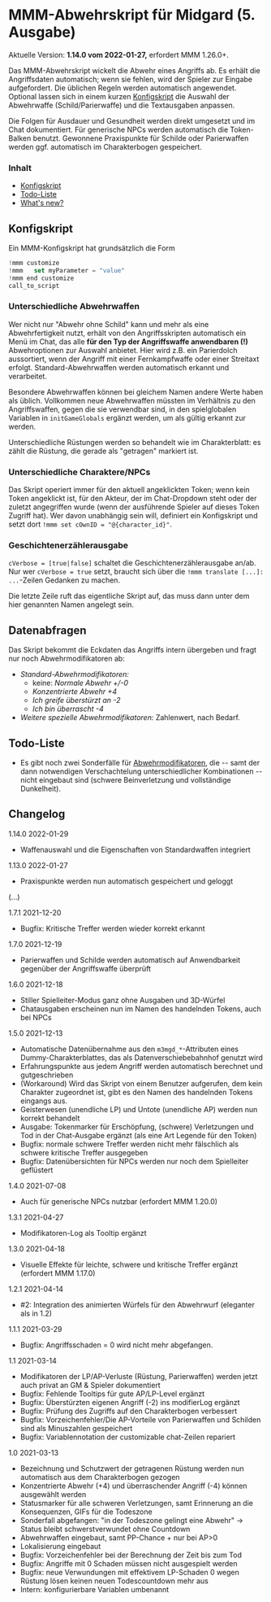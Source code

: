 # MMM-Abwehrskript für Midgard (5. Ausgabe)

Aktuelle Version: **1.14.0 vom 2022-01-27,** erfordert MMM 1.26.0+.

Das MMM-Abwehrskript wickelt die Abwehr eines Angriffs ab. Es erhält die Angriffsdaten automatisch; wenn sie fehlen, wird der Spieler zur Eingabe aufgefordert. Die üblichen Regeln werden automatisch angewendet. Optional lassen sich in einem kurzen [Konfigskript](#konfigskript) die Auswahl der Abwehrwaffe (Schild/Parierwaffe) und die Textausgaben anpassen. 

Die Folgen für Ausdauer und Gesundheit werden direkt umgesetzt und im Chat dokumentiert. Für generische NPCs werden automatisch die Token-Balken benutzt. Gewonnene Praxispunkte für Schilde oder Parierwaffen werden ggf. automatisch im Charakterbogen gespeichert.

### Inhalt

- [Konfigskript](#konfigskript)
- [Todo-Liste](#todo-liste)
- [What's new?](#changelog)


## Konfigskript

Ein MMM-Konfigskript hat grundsätzlich die Form

```javascript
!mmm customize
!mmm   set myParameter = "value"
!mmm end customize
call_to_script
```

### Unterschiedliche Abwehrwaffen

Wer nicht nur "Abwehr ohne Schild" kann und mehr als eine Abwehrfertigkeit nutzt, erhält von den Angriffsskripten automatisch ein Menü im Chat, das alle **für den Typ der Angriffswaffe anwendbaren (!)** Abwehroptionen zur Auswahl anbietet. Hier wird z.B. ein Parierdolch aussortiert, wenn der Angriff mit einer Fernkampfwaffe oder einer Streitaxt erfolgt. Standard-Abwehrwaffen werden automatisch erkannt und verarbeitet.

Besondere Abwehrwaffen können bei gleichem Namen andere Werte haben als üblich. Vollkommen neue Abwehrwaffen müssten im Verhältnis zu den Angriffswaffen, gegen die sie verwendbar sind, in den spielglobalen Variablen in `initGameGlobals` ergänzt werden, um als gültig erkannt zur werden.

Unterschiedliche Rüstungen werden so behandelt wie im Charakterblatt: es zählt die Rüstung, die gerade als "getragen" markiert ist.

### Unterschiedliche Charaktere/NPCs

Das Skript operiert immer für den aktuell angeklickten Token; wenn kein Token angeklickt ist, für den Akteur, der im Chat-Dropdown steht oder der zuletzt angegriffen wurde (wenn der ausführende Spieler auf dieses Token Zugriff hat). Wer davon unabhängig sein will, definiert ein Konfigskript und setzt dort `!mmm set cOwnID = "@{character_id}"`. 

### Geschichtenerzählerausgabe

`cVerbose = [true|false]` schaltet die Geschichtenerzählerausgabe an/ab. Nur wer `cVerbose = true` setzt, braucht sich über die `!mmm translate [...]: ...`-Zeilen Gedanken zu machen.

Die letzte Zeile ruft das eigentliche Skript auf, das muss dann unter dem hier genannten Namen angelegt sein.


## Datenabfragen

Das Skript bekommt die Eckdaten das Angriffs intern übergeben und fragt nur noch Abwehrmodifikatoren ab:
- *Standard-Abwehrmodifikatoren:*
  -  keine: *Normale Abwehr +/-0*
  - *Konzentrierte Abwehr +4*
  - *Ich greife überstürzt an -2*
  - *Ich bin überrascht -4*
- *Weitere spezielle Abwehrmodifikatoren:* Zahlenwert, nach Bedarf.


## Todo-Liste

- Es gibt noch zwei Sonderfälle für [Abwehrmodifikatoren](https://midgard.alienn.net/doku.php?id=abwehr_nahkampf_boni_und_malusse), die -- samt der dann notwendigen Verschachtelung unterschiedlicher Kombinationen -- nicht eingebaut sind (schwere Beinverletzung und vollständige Dunkelheit).


## Changelog

1.14.0 2022-01-29

- Waffenauswahl und die Eigenschaften von Standardwaffen integriert

1.13.0 2022-01-27

- Praxispunkte werden nun automatisch gespeichert und geloggt

(...)

1.7.1 2021-12-20

- Bugfix: Kritische Treffer werden wieder korrekt erkannt

1.7.0 2021-12-19

- Parierwaffen und Schilde werden automatisch auf Anwendbarkeit gegenüber der Angriffswaffe überprüft

1.6.0 2021-12-18

- Stiller Spielleiter-Modus ganz ohne Ausgaben und 3D-Würfel
- Chatausgaben erscheinen nun im Namen des handelnden Tokens, auch bei NPCs

1.5.0 2021-12-13

- Automatische Datenübernahme aus den `m3mgd_*`-Attributen eines Dummy-Charakterblattes, das als Datenverschiebebahnhof genutzt wird
- Erfahrungspunkte aus jedem Angriff werden automatisch berechnet und gutgeschrieben
- (Workaround) Wird das Skript von einem Benutzer aufgerufen, dem kein Charakter zugeordnet ist, gibt es den Namen des handelnden Tokens eingangs aus.
- Geisterwesen (unendliche LP) und Untote (unendliche AP) werden nun korrekt behandelt
- Ausgabe: Tokenmarker für Erschöpfung, (schwere) Verletzungen und Tod in der Chat-Ausgabe ergänzt (als eine Art Legende für den Token)
- Bugfix: normale schwere Treffer werden nicht mehr fälschlich als schwere kritische Treffer ausgegeben
- Bugfix: Datenübersichten für NPCs werden nur noch dem Spielleiter geflüstert

1.4.0 2021-07-08

- Auch für generische NPCs nutzbar (erfordert MMM 1.20.0)

1.3.1 2021-04-27

- Modifikatoren-Log als Tooltip ergänzt

1.3.0 2021-04-18

- Visuelle Effekte für leichte, schwere und kritische Treffer ergänzt (erfordert MMM 1.17.0)

1.2.1 2021-04-14

- #2: Integration des animierten Würfels für den Abwehrwurf (eleganter als in 1.2)

1.1.1 2021-03-29

- Bugfix: Angriffsschaden = 0 wird nicht mehr abgefangen.

1.1 2021-03-14

- Modifikatoren der LP/AP-Verluste (Rüstung, Parierwaffen) werden jetzt auch privat an GM & Spieler dokumentiert
- Bugfix: Fehlende Tooltips für gute AP/LP-Level ergänzt
- Bugfix: Überstürzten eigenen Angriff (-2) ins modifierLog ergänzt
- Bugfix: Prüfung des Zugriffs auf den Charakterbogen verbessert
- Bugfix: Vorzeichenfehler/Die AP-Vorteile von Parierwaffen und Schilden sind als Minuszahlen gespeichert
- Bugfix: Variablennotation der customizable chat-Zeilen repariert

1.0 2021-03-13

- Bezeichnung und Schutzwert der getragenen Rüstung werden nun automatisch aus dem Charakterbogen gezogen
- Konzentrierte Abwehr (+4) und überraschender Angriff (-4) können ausgewählt werden
- Statusmarker für alle schweren Verletzungen, samt Erinnerung an die Konsequenzen, GIFs für die Todeszone
- Sonderfall abgefangen: "in der Todeszone gelingt eine Abwehr" -> Status bleibt schwerstverwundet ohne Countdown
- Abwehrwaffen eingebaut, samt PP-Chance + nur bei AP>0
- Lokalisierung eingebaut
- Bugfix: Vorzeichenfehler bei der Berechnung der Zeit bis zum Tod
- Bugfix: Angriffe mit 0 Schaden müssen nicht ausgespielt werden
- Bugfix: neue Verwundungen mit effektivem LP-Schaden 0 wegen Rüstung lösen keinen neuen Todescountdown mehr aus
- Intern: konfigurierbare Variablen umbenannt
